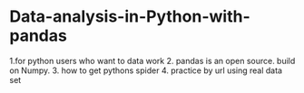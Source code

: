# Data-analysis-in-Python-with-pandas
1.for python users who want to data work
2. pandas is an open source. build on Numpy.
3. how to get pythons spider
4. practice by url using real data set

